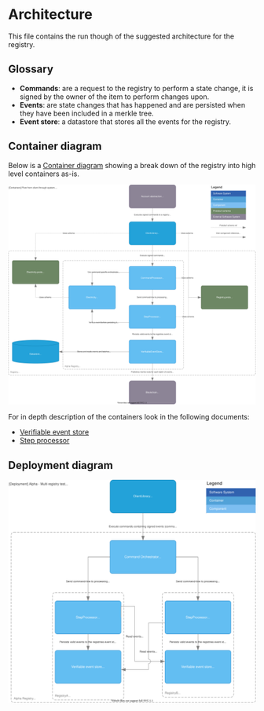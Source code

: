 # Architecture

This file contains the run though of the suggested architecture for the registry.

## Glossary

- **Commands**: are a request to the registry to perform a state change, it is signed by the owner of the item to perform changes upon.
- **Events**: are state changes that has happened and are persisted when they have been included in a merkle tree.
- **Event store**: a datastore that stores all the events for the registry.

## Container diagram

Below is a [Container diagram](https://c4model.com/#ContainerDiagram)
showing a break down of the registry into high level containers as-is.

![C4 Container diagram](container.drawio.svg)

For in depth description of the containers look in the following documents:

- [Verifiable event store](verifiable_event_store/README.md)
- [Step processor](step_processor/README.md)


## Deployment diagram

![C4 Deployment diagram for alpha test](deployment_multiple_alpha.drawio.svg)
